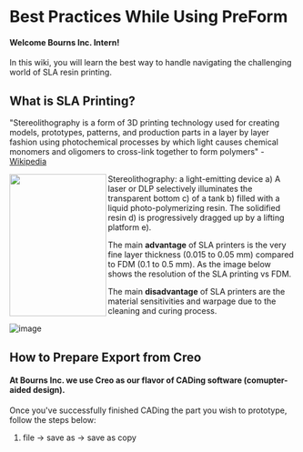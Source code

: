 # Best Practices While Using PreForm
#### Welcome Bourns Inc. Intern!
In this wiki, you will learn the best way to handle navigating the challenging world of SLA resin printing.

## What is SLA Printing?
"Stereolithography is a form of 3D printing technology used for creating models, prototypes, patterns, and production parts in a layer by layer fashion using photochemical processes by which light causes chemical monomers and oligomers to cross-link together to form polymers" - [Wikipedia](https://en.wikipedia.org/wiki/Stereolithography)

<img align="left" width="170" height="250" src="https://upload.wikimedia.org/wikipedia/commons/thumb/d/d6/Schematic_representation_of_Stereolithography.png/220px-Schematic_representation_of_Stereolithography.png">
  
Stereolithography: a light-emitting device a) A laser or DLP selectively illuminates the transparent bottom c) of a tank b) filled with a liquid photo-polymerizing resin. The solidified resin d) is progressively dragged up by a lifting platform e).

The main **advantage** of SLA printers is the very fine layer thickness (0.015 to 0.05 mm) compared to FDM (0.1 to 0.5 mm). As the image below shows the resolution of the SLA printing vs FDM. 

The main **disadvantage** of SLA printers are the material sensitivities and warpage due to the cleaning and curing process.

![image](https://manufactur3dmag.com/wp-content/uploads/2018/02/Above-3D-Printed-parts-made-in-FDM-SLA-SLS-technology-from-left-to-right-Image-Credit-Formlabs.jpg)

## How to Prepare Export from Creo
#### At Bourns Inc. we use Creo as our flavor of CADing software (comupter-aided design).
Once you've successfully finished CADing the part you wish to prototype, follow the steps below:
1. file -> save as -> save as copy
